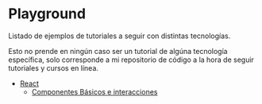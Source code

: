 # Playground
Listado de ejemplos de tutoriales a seguir con distintas tecnologías.

Esto no prende en ningún caso ser un tutorial de algúna tecnología específica, solo corresponde a mi repositorio de código a la hora de seguir tutoriales y cursos en línea.

* [React](https://github.com/sebmaldo/playground/tree/master/react)
    * [Componentes Básicos e interacciones](https://github.com/sebmaldo/playground/tree/master/react/first-tutorial)